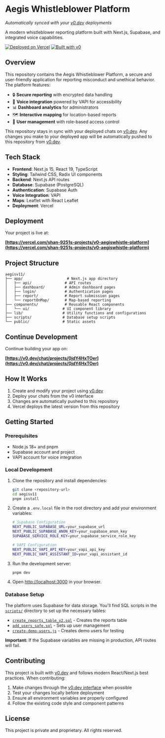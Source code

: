 # Aegis Whistleblower Platform

*Automatically synced with your [v0.dev](https://v0.dev) deployments*

A modern whistleblower reporting platform built with Next.js, Supabase, and integrated voice capabilities.

[![Deployed on Vercel](https://img.shields.io/badge/Deployed%20on-Vercel-black?style=for-the-badge&logo=vercel)](https://vercel.com/shan-9251s-projects/v0-aegiswhistle-platform)
[![Built with v0](https://img.shields.io/badge/Built%20with-v0.dev-black?style=for-the-badge)](https://v0.dev/chat/projects/0jdY4HxTOer)

## Overview

This repository contains the Aegis Whistleblower Platform, a secure and user-friendly application for reporting misconduct and unethical behavior. The platform features:

- 🔒 **Secure reporting** with encrypted data handling
- 🎤 **Voice integration** powered by VAPI for accessibility
- 📊 **Dashboard analytics** for administrators
- 🗺️ **Interactive mapping** for location-based reports
- 👥 **User management** with role-based access control

This repository stays in sync with your deployed chats on [v0.dev](https://v0.dev). Any changes you make to your deployed app will be automatically pushed to this repository from [v0.dev](https://v0.dev).

## Tech Stack

- **Frontend**: Next.js 15, React 19, TypeScript
- **Styling**: Tailwind CSS, Radix UI components
- **Backend**: Next.js API routes
- **Database**: Supabase (PostgreSQL)
- **Authentication**: Supabase Auth
- **Voice Integration**: VAPI
- **Maps**: Leaflet with React Leaflet
- **Deployment**: Vercel

## Deployment

Your project is live at:

**[https://vercel.com/shan-9251s-projects/v0-aegiswhistle-platform](https://vercel.com/shan-9251s-projects/v0-aegiswhistle-platform)**

## Project Structure

```
aegisv11/
├── app/                    # Next.js app directory
│   ├── api/               # API routes
│   ├── dashboard/         # Admin dashboard pages
│   ├── login/             # Authentication pages
│   ├── report/            # Report submission pages
│   └── reportOnMap/       # Map-based reporting
├── components/            # Reusable React components
│   └── ui/               # UI component library
├── lib/                  # Utility functions and configurations
├── scripts/              # Database setup scripts
└── public/               # Static assets
```

## Continue Development

Continue building your app on:

**[https://v0.dev/chat/projects/0jdY4HxTOer](https://v0.dev/chat/projects/0jdY4HxTOer)**

## How It Works

1. Create and modify your project using [v0.dev](https://v0.dev)
2. Deploy your chats from the v0 interface
3. Changes are automatically pushed to this repository
4. Vercel deploys the latest version from this repository


## Getting Started

### Prerequisites

- Node.js 18+ and pnpm
- Supabase account and project
- VAPI account for voice integration

### Local Development

1. Clone the repository and install dependencies:

   ```bash
   git clone <repository-url>
   cd aegisv11
   pnpm install
   ```

2. Create a `.env.local` file in the root directory and add your environment variables:

   ```bash
   # Supabase Configuration
   NEXT_PUBLIC_SUPABASE_URL=your_supabase_url
   NEXT_PUBLIC_SUPABASE_ANON_KEY=your_supabase_anon_key
   SUPABASE_SERVICE_ROLE_KEY=your_supabase_service_role_key
   
   # VAPI Configuration
   NEXT_PUBLIC_VAPI_API_KEY=your_vapi_api_key
   NEXT_PUBLIC_VAPI_ASSISTANT_ID=your_vapi_assistant_id
   ```

3. Run the development server:

   ```bash
   pnpm dev
   ```

4. Open [http://localhost:3000](http://localhost:3000) in your browser.

### Database Setup

The platform uses Supabase for data storage. You'll find SQL scripts in the [`scripts/`](./scripts/) directory to set up the necessary tables:

- [`create_reports_table_v2.sql`](./scripts/create_reports_table_v2.sql) - Creates the reports table
- [`add_users_safe.sql`](./scripts/add_users_safe.sql) - Sets up user management
- [`create-demo-users.js`](./scripts/create-demo-users.js) - Creates demo users for testing

**Important:** If the Supabase variables are missing in production, API routes will fail.

## Contributing

This project is built with [v0.dev](https://v0.dev) and follows modern React/Next.js best practices. When contributing:

1. Make changes through the [v0.dev interface](https://v0.dev/chat/projects/0jdY4HxTOer) when possible
2. Test your changes locally before deployment
3. Ensure all environment variables are properly configured
4. Follow the existing code style and component patterns

## License

This project is private and proprietary. All rights reserved.
